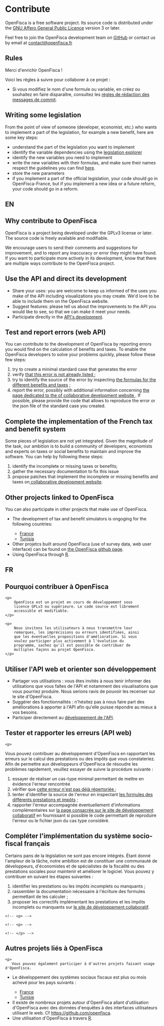 # Contribute

OpenFisca is a free software project.
Its source code is distributed under the [GNU Affero General Public Licence](http://www.gnu.org/licenses/agpl.html)
version 3 or later.

Feel free to join the OpenFisca development team on [GitHub](https://github.com/openfisca) or contact us by email at
contact@openfisca.fr

## Rules

Merci d'enrichir OpenFisca !

Voici les règles à suivre pour collaborer à ce projet :

- Si vous modifiez le nom d'une formule ou variable, en créez ou souhaitez en faire disparaître, consultez les [règles de rédaction des messages de commit](https://github.com/openfisca/openfisca-france/wiki/Messages-de-commit).

## Writing some legislation

From the point of view of someone (developer, economist, etc.) who wants to implement a part of the legislation,
for example a new benefit, here are some key steps:

- understand the part of the legislation you want to implement
- identify the variable dependencies using the [legislation explorer](http://legislation.openfisca.fr/)
- identify the new variables you need to implement
- write the new variables with their formulas, and make sure their names respect the guidelines you can find [here](https://github.com/openfisca/openfisca-france/wiki/Openfisca-variables-naming-guidelines).
- store the new parameters
- if you implement a part of the official legislation, your code should go in OpenFisca-France,
  but if you implement a new idea or a future reform, your code should go in a reform.

## EN

<h2> Why contribute to OpenFisca </h2>

<p>
    OpenFisca is a project being developed under the GPLv3 license or later.
    The source code is freely available and modifiable.
</p>

<p>
    We encourage users to send their comments and suggestions for improvement,
    and to report any inaccuracy or error they might have found.
    If you want to participate more actively in its development,
    know that there are multiple ways contribute to the OpenFisca project.
</p>

<h2> Use the API and direct its development  </h2>
<p>
<ul>
<li> Share your uses: you are welcome to keep us informed of the uses
you make of the API including visualizations you may create.
We'd love to be able to include them on the OpenFisca website.</li>

<li> Suggest features: please tell us about the improvements
to the API you would like to see, so that we can make it meet your needs.</li>

<li> Participate directly in the
<a href="https://github.com/openfisca/openfisca-web-api">
API's development</a>.</li>
</ul>

</p>

<h2> Test and report errors (web API) </h2>

<p>
You can contribute to the development of OpenFisca by reporting errors you would find on the calculation of benefits and taxes.
To enable the OpenFisca developers to solve your problems quickly, please follow these few steps:
<ol>
<li> try to create a minimal standard case that generates the error</li>
<li> verify <a href="https://github.com/openfisca/openfisca-${conf['country']}/issues?state=open"> that this error is not already listed  </a> ;</li>
<li> try to identify the source of the error by inspecting <a href="${urls.get_url(ctx, 'variables')}"> the formulas for the different benefits and taxes</a> ;</li>
<li> report the error, possibly with additional information concerning <a href="https://github.com/openfisca/openfisca-${conf['country']}/issues?state=open">
       the page dedicated to the of collaborative development website </a>. If possible, please provide the code that allows to reproduce the error
       or the json file of the standard case you created.</li>
</ol>
</p>

<h2> Complete the implementation of the French tax and benefit system </h2>
<p>
    Some pieces of legislation are not yet integrated. Given the magnitude of the task, our
    ambition is to build a community of developers, economists and experts on taxes or
    social benefits to maintain and improve the software. You can help by following these steps:

<ol>
<li> identify the incomplete or missing taxes or benefits;</li>
      <li> gather the necessary documentation to fix this issue</li>
<li> propose patches that implement the incomplete or missing benefits and
taxes on<a href="https://github.com/openfisca/openfisca-${conf['country']}/"> collaborative development website</a>.</li>
</ol>
</p>

<!-- <p> -->
<!--   Compléter les paramètres de la législation LawToCode
<!-- </p> -->


<!-- <p> -->
<!--   Proposer des réformes: à venir -->
<!-- </p> -->

<h2> Other projects linked to OpenFisca</h2>

<p>
   You can also participate in other projects that make use of
   OpenFisca.
<ul>
<li> The development of tax and benefit simulators is ongoging for the following countries:</li>
 <ul>
<li> <a href="https://github.com/openfisca/openfisca-france"> France </a></li>
<li> <a href="https://github.com/openfisca/openfisca-tunisia"> Tunisia </a></li>
 </ul>
<li> Other projetcs built around OpenFisca (use of survey
data, web user interface) can be found on
<a href="https://github.com/openfisca"> the OpenFisca
github page</a>.</li>
<li> Using OpenFisca through <a href="https://github.com/blaquans/ropenfisca"> R</a>.</li>
</ul>
</p>


## FR

<h2> Pourquoi  contribuer à OpenFisca </h2>

    <p>
        OpenFisca est un projet en cours de développement sous
        licence GPLv3 ou supérieure. Le code source est librement
        accessible et modifiable.
    </p>

    <p>
        Nous invitons les utilisateurs à nous transmettre leur
        remarques, les imprécisions ou erreurs identifiées, ainsi
        que les éventuelles propositions d'amélioration. Si vous
        voulez participer plus activement à l'évolution du
        programme, sachez qu'il est possible de contribuer de
        multiples façons au projet OpenFisca.
    </p>

<h2> Utiliser l'API web et orienter son développement  </h2>
    <p>
<ul>
  <li> Partager vos utilisations : vous êtes invités à nous
 tenir informer des utilisations que vous faîtes de l'API et
 notamment des visualisations que vous pourriez
 produire. Nous serions ravis de pouvoir les recenser sur le
 site d'OpenFisca.</li>

 <li> Suggérer des fonctionnalités : n'hésitez pas à nous
 faire part des améliorations à apporter à l'API afin qu'elle
 puisse répondre au mieux à vos besoins.</li>

 <li> Participer directement au
 <a href="https://github.com/openfisca/openfisca-web-api">
 développement de l'API</a>.</li>
</ul>

</p>

<h2> Tester et rapporter les erreurs (API web) </h2>

    <p>
 Vous pouvez contribuer au développement d'OpenFisca en
 rapportant les erreurs sur le calcul des prestations ou des
 impôts que vous constateriez. Afin de permettre aux
 développeurs d'OpenFisca de résoudre les problèmes
 rapidement, veuillez essayer de suivre la procédure
 suivante :
 <ol>
   <li> essayer de réaliser un cas-type minimal permettant
     de mettre en évidence l'erreur rencontrée</li>
   <li> vérifier que <a href="https://github.com/openfisca/openfisca-${conf['country']}/issues?state=open"> cette erreur n'est pas déjà répertoriée  </a> ;</li>
   <li> tenter d'identifier la source de l'erreur en
 inspectant <a href="${urls.get_url(ctx, 'variables')}"> les
 formules des différents prestations et impôts</a> ;</li>
   <li> rapporter l'erreur accompagnée éventuellement
           d'informations complémentaires
           sur <a href="https://github.com/openfisca/openfisca-${conf['country']}/issues?state=open">
           la page consacrée sur le site de développement
           collaboratif</a> en fournissant si possible le code
           permettant de reproduire l'erreur ou le fichier json du
           cas type considéré.</li>
 </ol>
</p>

<h2> Compléter l'implémentation du système socio-fiscal français </h2>
    <p>
        Certains pans de la législation ne sont pas encore
        intégrés. Étant donné l'ampleur de la tâche, notre
        ambition est de constituer une communauté de développeurs,
        d'économistes et de spécialistes de la fiscalité ou des
        prestations sociales pour maintenir et améliorer le
  logiciel. Vous pouvez y contribuer en suivant les étapes suivantes :

  <ol>
    <li> identifier les prestations ou les impôts incomplets
    ou manquants ;</li>
          <li> rassembler la documentation nécessaire à l'écriture
          des formules permettant de les calculer ;</li>
    <li> proposer les correctifs implémentant les
    prestations et les impôts incomplets ou manquants
    sur <a href="https://github.com/openfisca/openfisca-${conf['country']}/">le
    site de développement collaboratif</a>.</li>
  </ol>
</p>

    <!-- <p> -->
<!--   Compléter les paramètres de la législation LawToCode
    <!-- </p> -->


    <!-- <p> -->
<!--   Proposer des réformes: à venir -->
    <!-- </p> -->

<h2> Autres projets liés à OpenFisca </h2>

    <p>
       Vous pouvez également participer à d'autres projets faisant usage d'OpenFisca.
 <ul>
   <li> Le développement des systèmes
   sociaux fiscaux est plus ou mois achevé pour les pays suivants :</li>
     <ul>
 <li> <a href="https://github.com/openfisca/openfisca-france"> France </a></li>
 <li> <a href="https://github.com/openfisca/openfisca-tunisia">
   Tunisie </a></li>
     </ul>
   <li> Il existe de nombreux projets autour d'OpenFisca
   allant d'utilisation d'OpenFisca avec des données
   d'enquêtes à des interfaces utilisateurs utilisant le
   web. Cf <a href="https://github.com/openfisca">https://github.com/openfisca</a>.</li>
   <li> Une utilisation d'OpenFisca à travers <a href="https://github.com/blaquans/ropenfisca">R</a>.</li>
 </ul>
    </p>
